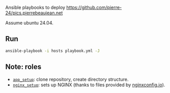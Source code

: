 Ansible playbooks to deploy <https://github.com/pierre-24/pics.pierrebeaujean.net>

Assume ubuntu 24.04.

## Run

```bash
ansible-playbook -i hosts playbook.yml -J
```

## Note: roles

- [`app_setup`](../ansible-general-setup/roles/apt_install): clone repository, create directory structure.
- [`nginx_setup`](../ansible-general-setup/roles/nginx_setup): sets up NGINX (thanks to files provided by [nginxconfig.io](https://www.digitalocean.com/community/tools/nginx)).